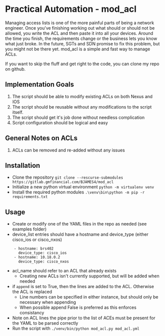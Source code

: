 # Practical Automation - mod_acl

Managing access lists is one of the more painful parts of being a network engineer. Once you've finishing working out what should or should not be allowed, you write the ACL and then paste it into all your devices. Around the time you finish, the requirements change or the business lets you know what just broke. In the future, SGTs and SDN promise to fix this problem, but you might not be there yet. mod_acl is a simple and fast way to manage ACLs. 

If you want to skip the fluff and get right to the code, you can clone my repo on github. 

## Implementation Goals

1. The script should be able to modify existing ACLs on both Nexus and IOS
2. The script should be reusable without any modifications to the script itself. 
3. The script should get it's job done without needless complication
4. Script configuration should be logical and easy 

## General Notes on ACLs

1. ACLs can be removed and re-added without any issues


## Installation
* Clone the repository
`git clone --rescurse-submodules https://gitlab.gmfinancial.com/BJAMES4/mod_acl`
* Initialize a new python virtual environment
`python -m virtualenv venv`
* Install the required python modules
`.\venv\bin\python -m pip -r requirements.txt`

## Usage
* Create or modify one of the YAML files in the repo as needed (see examples folder)
* device_list entries should have a hostname and device_type (either cisco_ios or cisco_nxos)
```
    - hostname: brs402
      device_type: cisco_ios
    - hostname: 10.18.0.2
      device_type: cisco_nxos
```
* acl_name should refer to an ACL that already exists
    * Creating new ACLs isn't currently supported, but will be added when needed
* if `append` is set to True, then the lines are added to the ACL. Otherwise the ACL is replaced
    * Line numbers can be specified in either instance, but should only be necessary when appending
    * When possible append False is preferred as this enforces consistancy
* Note on ACL lines the pipe prior to the list of ACEs must be present for the YAML to be parsed correctly
* Run the script with `./venv/bin/python mod_acl.py mod_acl.yml`